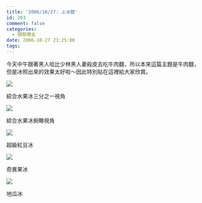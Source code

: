 ```yaml
---
title: '2006/10/27: 上冰館'
id: 203
comment: false
categories:
  - 頭殼壞去
date: 2006-10-27 23:25:00
tags:
---
```


今天中午跟著黑人哈比少林黑人妻殺皮去吃牛肉麵，所以本來這篇主題是牛肉麵，但是冰照出來的效果太好啦～因此特別貼在這裡給大家欣賞。

[![](http://static.flickr.com/121/286829052_215134c841_m.jpg) ](http://www.flickr.com/photos/munouzin/286829052/in/set-72157594357307585/)

綜合水果冰三分之一視角

[![](http://static.flickr.com/102/286829414_50577f3ec7_m.jpg)](http://www.flickr.com/photos/munouzin/286829414/in/set-72157594357307585/)

 綜合水果冰俯瞰視角

[![](http://static.flickr.com/104/286829117_6e1b881934_m.jpg)](http://www.flickr.com/photos/munouzin/286829117/in/set-72157594357307585/)

超級紅豆冰 

[![](http://static.flickr.com/115/286829192_949a195eec_m.jpg)](http://www.flickr.com/photos/munouzin/286829192/in/set-72157594357307585/)

奇異果冰

[![](http://static.flickr.com/107/286829285_8213f97a57_m.jpg)](http://www.flickr.com/photos/munouzin/286829285/in/set-72157594357307585/)

地瓜冰